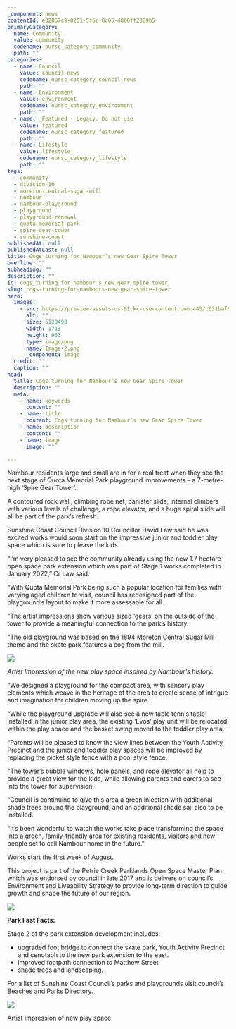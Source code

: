 ```yaml
---
_component: news
contentId: e32867c9-0251-5f6c-8c05-4806ff2389b5
primaryCategory:
  name: Community
  value: community
  codename: oursc_category_community
  path: ""
categories:
  - name: Council
    value: council-news
    codename: oursc_category_council_news
    path: ""
  - name: Environment
    value: environment
    codename: oursc_category_environment
    path: ""
  - name: _Featured - Legacy. Do not use
    value: featured
    codename: oursc_category_featured
    path: ""
  - name: Lifestyle
    value: lifestyle
    codename: oursc_category_lifestyle
    path: ""
tags:
  - community
  - division-10
  - moreton-central-sugar-mill
  - nambour
  - nambour-playground
  - playground
  - playground-renewal
  - quota-memorial-park
  - spire-gear-tower
  - sunshine-coast
publishedAt: null
publishedAtLast: null
title: Cogs turning for Nambour’s new Gear Spire Tower
overline: ""
subheading: ""
description: ""
id: cogs_turning_for_nambour_s_new_gear_spire_tower
slug: cogs-turning-for-nambours-new-gear-spire-tower
hero:
  images:
    - src: https://preview-assets-us-01.kc-usercontent.com:443/c631baf8-1b46-001f-580c-d0001b68b4a8/8099687c-bbf9-479d-a1b7-95a1fa474d7d/Image-2.png
      alt: ""
      size: 5120490
      width: 1713
      height: 963
      type: image/png
      name: Image-2.png
      _component: image
  credit: ""
  caption: ""
head:
  title: Cogs turning for Nambour’s new Gear Spire Tower
  description: ""
  meta:
    - name: keywords
      content: ""
    - name: title
      content: Cogs turning for Nambour’s new Gear Spire Tower
    - name: description
      content: ""
    - name: image
      image: ""

---
```

Nambour residents large and small are in for a real treat when they see the next stage of Quota Memorial Park playground improvements – a 7-metre-high ‘Spire Gear Tower’.

A contoured rock wall, climbing rope net, banister slide, internal climbers with various levels of challenge, a rope elevator, and a huge spiral slide will all be part of the park’s refresh.

Sunshine Coast Council Division 10 Councillor David Law said he was excited works would soon start on the impressive junior and toddler play space which is sure to please the kids.

“I’m very pleased to see the community already using the new 1.7 hectare open space park extension which was part of Stage 1 works completed in January 2022,” Cr Law said.

“With Quota Memorial Park being such a popular location for families with varying aged children to visit, council has redesigned part of the playground’s layout to make it more assessable for all.

“The artist impressions show various sized ‘gears’ on the outside of the tower to provide a meaningful connection to the park’s history.

“The old playground was based on the 1894 Moreton Central Sugar Mill theme and the skate park features a cog from the mill.

![](https://preview-assets-us-01.kc-usercontent.com:443/c631baf8-1b46-001f-580c-d0001b68b4a8/91678903-0bbe-458d-8dfc-241f6584812d/Image-1-1.png)

*Artist Impression of the new play space inspired by Nambour's history.*

“We designed a playground for the compact area, with sensory play elements which weave in the heritage of the area to create sense of intrigue and imagination for children moving up the spire.

“While the playground upgrade will also see a new table tennis table installed in the junior play area, the existing ‘Evos’ play unit will be relocated within the play space and the basket swing moved to the toddler play area.

“Parents will be pleased to know the view lines between the Youth Activity Precinct and the junior and toddler play spaces will be improved by replacing the picket style fence with a pool style fence.

“The tower’s bubble windows, hole panels, and rope elevator all help to provide a great view for the kids, while allowing parents and carers to see into the tower for supervision.

“Council is continuing to give this area a green injection with additional shade trees around the playground, and an additional shade sail also to be installed.

“It’s been wonderful to watch the works take place transforming the space into a green, family-friendly area for existing residents, visitors and new people set to call Nambour home in the future.”

Works start the first week of August.

This project is part of the Petrie Creek Parklands Open Space Master Plan which was endorsed by council in late 2017 and is delivers on council’s Environment and Liveability Strategy to provide long-term direction to guide growth and shape the future of our region.

![](https://preview-assets-us-01.kc-usercontent.com:443/c631baf8-1b46-001f-580c-d0001b68b4a8/01db3607-62cd-4bfd-aaac-27e75bf93c7d/Image-3.jpg)

**Park Fast Facts:**

Stage 2 of the park extension development includes:

*   upgraded foot bridge to connect the skate park, Youth Activity Precinct and cenotaph to the new park extension to the east.  
*   improved footpath connection to Matthew Street
*   shade trees and landscaping.

For a list of Sunshine Coast Council’s parks and playgrounds visit council’s [Beaches and Parks Directory.](https://www.sunshinecoast.qld.gov.au/Experience-Sunshine-Coast/Beaches-and-Parks/Beaches-and-Parks-Directory)


![](https://preview-assets-us-01.kc-usercontent.com:443/c631baf8-1b46-001f-580c-d0001b68b4a8/4f32b8dc-b776-4101-a958-6cbd00f10e6a/Picture5-1-1024x585.png)

Artist Impression of new play space.
